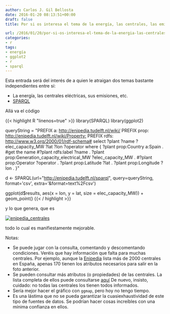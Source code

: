 ```yaml
---
author: Carlos J. Gil Bellosta
date: 2016-01-20 08:13:51+00:00
draft: false
title: Por si os interesa el tema de la energía, las centrales, las emisiones, etc.

url: /2016/01/20/por-si-os-interesa-el-tema-de-la-energia-las-centrales-las-emisiones-etc/
categories:
- r
tags:
- energía
- ggplot2
- r
- sparql
---
```


Esta entrada será del interés de a quien le atraigan dos temas bastante independientes entre sí:

* La energía, las centrales eléctricas, sus emisiones, etc.
* [SPARQL](https://en.wikipedia.org/wiki/SPARQL)

Allá va el código

{{< highlight R "linenos=true" >}}
library(SPARQL)
library(ggplot2)

queryString = "PREFIX a: <http://enipedia.tudelft.nl/wiki/>
PREFIX prop: <http://enipedia.tudelft.nl/wiki/Property:>
PREFIX rdfs: <http://www.w3.org/2000/01/rdf-schema#>
select ?plant ?name ?elec_capacity_MW ?lat ?lon ?operator
where {
?plant prop:Country a:Spain .
#get the name
#?plant rdfs:label ?name .
?plant prop:Generation_capacity_electrical_MW ?elec_capacity_MW .
#?plant prop:Operator ?operator .
?plant prop:Latitude ?lat .
?plant prop:Longitude ?lon .
}"


d <- SPARQL(url="http://enipedia.tudelft.nl/sparql",
            query=queryString, format='csv',
            extra='&format=text%2Fcsv')

ggplot(d$results, aes(x = lon, y = lat, size = elec_capacity_MW)) +
  geom_point()
{{< / highlight >}}

y lo que genera, que es

[![enipedia_centrales](/wp-uploads/2016/01/enipedia_centrales.png)
](/wp-uploads/2016/01/enipedia_centrales.png)

todo lo cual es manifiestamente mejorable.

Notas:

* Se puede jugar con la consulta, comentando y descomentando condiciones. Veréis que hay información que falta para muchas centrales. Por ejemplo, aunque la [Enipedia](http://enipedia.tudelft.nl/) lista más de 2000 centrales en España, apenas 170 tienen los atributos necesarios para salir en la foto anterior.
* Se pueden consultar más atributos (o propiedades) de las centrales. La lista completa de ellos puede consultarse [aquí](http://enipedia.tudelft.nl/wiki/Using_SPARQL_with_Enipedia) De nuevo, insisto, cuidado: no todas las centrales los tienen todos informados.
* Sería mejor hacer el gráfico con `ggmap`, pero hoy no tengo tiempo.
* Es una lástima que no se pueda garantizar la cuasiexhaustividad de este tipo de fuentes de datos. Se podrían hacer cosas increíbles con una mínima confianza en ellos.